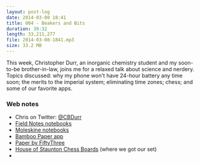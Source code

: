 ```yaml
---
layout: post-log
date: 2014-03-08 18:41
title: 004 - Beakers and Bits
duration: 39:32
length: 33,211,277
file: 2014-03-08-1841.mp3
size: 33.2 MB
---
```

This week, Christopher Durr, an inorganic chemistry student and my soon-to-be brother-in-law, joins me for a relaxed talk about science and nerdery. Topics discussed: why my phone won't have 24-hour battery any time soon; the merits to the imperial system; eliminating time zones; chess; and some of our favorite apps.

### Web notes

- Chris on Twitter: [@CBDurr](https://twitter.com/cbdurr)
- [Field Notes notebooks](http://fieldnotesbrand.com)
- [Moleskine notebooks](http://www.moleskine.com/en/)
- [Bamboo Paper app](https://itunes.apple.com/us/app/bamboo-paper-notebook/id443131313?mt=8)
- [Paper by FiftyThree](http://www.fiftythree.com/paper)
- [House of Staunton Chess Boards](http://www.houseofstaunton.com) (where we got our set)
-